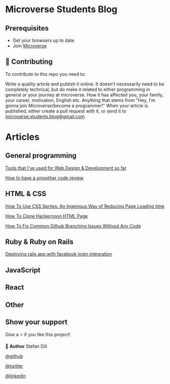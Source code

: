 # Microverse Students Blog 

## Prerequisites

- Get your browsers up to date
- Join [Microverse](https://www.microverse.org)




## 🤝 Contributing

To contribute to this repo you need to:

Write a quality article and publish it online. It doesn't necessarily need to be completely technical, but do make it related to either programming in general or your journey at microverse. How it has affected you, your family, your career, motivation, English etc. Anything that stems from "Hey, I'm gonna join Microverse/become a programmer!"
When your article is published, either create a pull request with it, or send it to microverse.students.blog@gmail.com

# Articles


## General programming

[Tools that I've used for Web Design & Development so far](https://dev.to/juzqrios/tools-that-i-ve-used-for-web-design-development-so-far-2b5j)

[How to have a smoother code review](https://medium.com/@kylelzk/how-to-have-a-smoother-code-review-cabb9c04bdd5)


## HTML & CSS

[How To Use CSS Sprites: An Ingenious Way of Reducing Page Loading time](https://hackernoon.com/how-to-use-css-sprites-an-ingenious-way-of-reducing-page-loading-time-c72u37yk)

[How To Clone Hackernoon HTML Page](https://hackernoon.com/how-to-clone-hackernoon-html-page-2akb325z)

[How To Fix Common Github Branching Issues Without Any Code](https://medium.com/@kylelzk/how-to-fix-common-github-branching-issues-without-any-code-96059f5b820c)


## Ruby & Ruby on Rails

[Deploying rails app with facebook login integration](https://medium.com/@web.markyn/creating-and-deploying-rails-application-with-facebook-login-integration-ceaad1025daf)


## JavaScript



## React



## Other



## Show your support

Give a ⭐️ if you like this project!

👤 **Author**
Stefan Dili

[@github](https://github.com/dili021)

[@twitter](https://twitter.com/dilistefan)

[@linkedin](https://linkedin.com/in/stefan-dili)

